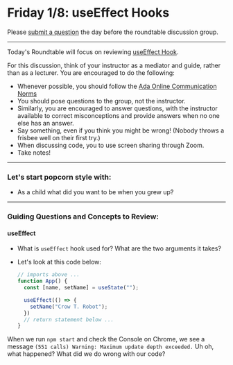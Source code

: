 # Friday 1/8: useEffect Hooks

Please [submit a question](https://airtable.com/shrOEPwWbMZXxXlTt) the day before the roundtable discussion group.

---

Today's Roundtable will focus on reviewing [useEffect Hook](https://learn-2.galvanize.com/cohorts/2036/).

For this discussion, think of your instructor as a mediator and guide, rather than as a lecturer. You are encouraged to do the following:

* Whenever possible, you should follow the [Ada Online Communication Norms](https://learn-2.galvanize.com/cohorts/2036/blocks/882/content_files/00-welcome-to-ada/02-wk01-online-communication-norms.md)
* You should pose questions to the group, not the instructor.
* Similarly, you are encouraged to answer questions, with the instructor available to correct misconceptions and provide answers when no one else has an answer.
* Say something, even if you think you might be wrong! (Nobody throws a frisbee well on their first try.)
* When discussing code, you to use screen sharing through Zoom.
* Take notes!

---

### Let's start popcorn style with:
* As a child what did you want to be when you grew up?

---

### Guiding Questions and Concepts to Review:

#### useEffect
* What is `useEffect` hook used for? What are the two arguments it takes?
* Let's look at this code below:

  ``` javascript
  // imports above ...
  function App() {
    const [name, setName] = useState("");

    useEffect(() => {
      setName("Crow T. Robot");
    })
    // return statement below ...
  }
  ```

When we run `npm start` and check the Console on Chrome, we see a message `(551 calls) Warning: Maximum update depth exceeded.` Uh oh, what happened? What did we do wrong with our code?